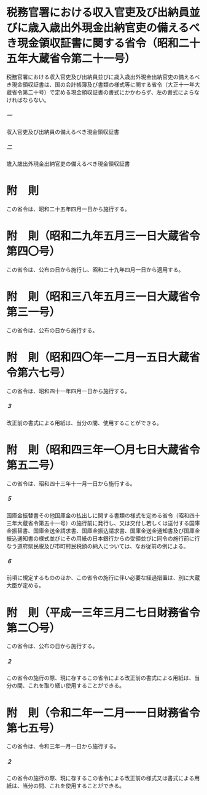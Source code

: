 # 税務官署における収入官吏及び出納員並びに歳入歳出外現金出納官吏の備えるべき現金領収証書に関する省令（昭和二十五年大蔵省令第二十一号）
税務官署における収入官吏及び出納員並びに歳入歳出外現金出納官吏の備えるべき現金領収証書は、国の会計帳簿及び書類の様式等に関する省令（大正十一年大蔵省令第二十号）で定める現金領収証書の書式にかかわらず、左の書式によらなければならない。
##### 一
収入官吏及び出納員の備えるべき現金領収証書
##### 二
歳入歳出外現金出納官吏の備えるべき現金領収証書
# 附　則
この省令は、昭和二十五年四月一日から施行する。
# 附　則（昭和二九年五月三一日大蔵省令第四〇号）
この省令は、公布の日から施行し、昭和二十九年四月一日から適用する。
# 附　則（昭和三八年五月三一日大蔵省令第三一号）
この省令は、公布の日から施行する。
# 附　則（昭和四〇年一二月一五日大蔵省令第六七号）
この省令は、昭和四十一年四月一日から施行する。
##### ３
改正前の書式による用紙は、当分の間、使用することができる。
# 附　則（昭和四三年一〇月七日大蔵省令第五二号）
この省令は、昭和四十三年十一月一日から施行する。
##### ５
国庫金振替書その他国庫金の払出しに関する書類の様式を定める省令（昭和四十三年大蔵省令第五十一号）の施行前に発行し、又は交付し若しくは送付する国庫金振替書、国庫金送金請求書、国庫金振込請求書、国庫金送金通知書及び国庫金振込通知書の様式並びにその用紙の日本銀行からの受領並びに同令の施行前に行なう道府県民税及び市町村民税額の納入については、なお従前の例による。
##### ６
前項に規定するもののほか、この省令の施行に伴い必要な経過措置は、別に大蔵大臣が定める。
# 附　則（平成一三年三月二七日財務省令第二〇号）
この省令は、公布の日から施行する。
##### ２
この省令の施行の際、現に存するこの省令による改正前の書式による用紙は、当分の間、これを取り繕い使用することができる。
# 附　則（令和二年一二月一一日財務省令第七五号）
この省令は、令和三年一月一日から施行する。
##### ２
この省令の施行の際、現に存するこの省令による改正前の様式又は書式による用紙は、当分の間、これを使用することができる。

